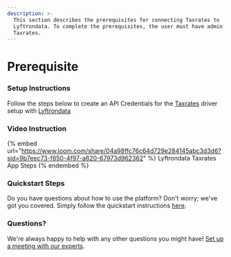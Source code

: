 ```yaml
---
description: >-
  This section describes the prerequisites for connecting Taxrates to
  Lyftrondata. To complete the prerequisites, the user must have admin access to
  Taxrates.
---
```


# Prerequisite

<mark style="color:blue;"></mark>

### Setup Instructions

Follow the steps below to create an API Credentials for the [Taxrates](https://www.lyftrondata.com/integration/commerce-analytics/tax-rates/) driver setup with [Lyftrondata](https://www.lyftrondata.com)

### Video Instruction

{% embed url="https://www.loom.com/share/04a98ffc76c64d729e284145abc3d3d6?sid=9b7eec73-f850-4f97-a620-67973d962362" %}
Lyftrondata Taxrates App Steps
{% endembed %}

### Quickstart Steps

Do you have questions about how to use the platform? Don't worry; we've got you covered. Simply follow the quickstart instructions [here](README.md).

### Questions? <a href="#questions" id="questions"></a>

We're always happy to help with any other questions you might have! [Set up a meeting with our experts](https://www.lyftrondata.com/book-a-meeting/).


